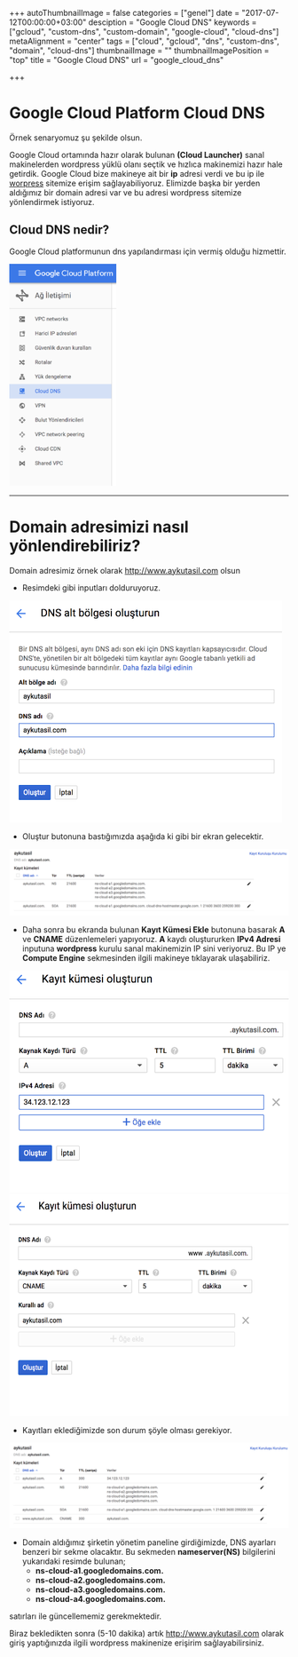 +++
autoThumbnailImage = false
categories = ["genel"]
date = "2017-07-12T00:00:00+03:00"
desciption = "Google Cloud DNS"
keywords = ["gcloud", "custom-dns", "custom-domain", "google-cloud", "cloud-dns"]
metaAlignment = "center"
tags = ["cloud", "gcloud", "dns", "custom-dns", "domain", "cloud-dns"]
thumbnailImage = ""
thumbnailImagePosition = "top"
title = "Google Cloud DNS"
url = "google_cloud_dns"

+++

# Google Cloud Platform Cloud DNS

Örnek senaryomuz şu şekilde olsun.

Google Cloud ortamında hazır olarak bulunan **(Cloud Launcher)** sanal makinelerden wordpress yüklü olanı seçtik ve hızlıca makinemizi hazır hale getirdik. Google Cloud bize makineye ait bir **ip** adresi verdi ve bu ip ile [worpress](https://wordpress.org/) sitemize erişim sağlayabiliyoruz.
Elimizde başka bir yerden aldığımız bir domain adresi var ve bu adresi wordpress sitemize yönlendirmek istiyoruz.

## Cloud DNS nedir?

Google Cloud platformunun dns yapılandırması için vermiş olduğu hizmettir.

<img src="/img/cloud_dns_1.png" height="400px" />

---

# Domain adresimizi nasıl yönlendirebiliriz?

Domain adresimiz örnek olarak http://www.aykutasil.com olsun

- Resimdeki gibi inputları dolduruyoruz.
<img src="/img/cloud_dns_2.png" height="400px" />

- Oluştur butonuna bastığımızda aşağıda ki gibi bir ekran gelecektir.
<img src="/img/cloud_dns_3.png"/>

- Daha sonra bu ekranda bulunan **Kayıt Kümesi Ekle** butonuna basarak **A** ve **CNAME** düzenlemeleri yapıyoruz. **A** kaydı oluştururken **IPv4 Adresi** inputuna **wordpress** kurulu sanal makinemizin IP sini veriyoruz. Bu IP ye **Compute Engine** sekmesinden ilgili makineye tıklayarak ulaşabiliriz.
<img src="/img/cloud_dns_4.png" height="400px"/>
<img src="/img/cloud_dns_5.png" height="400px"/>

- Kayıtları eklediğimizde son durum şöyle olması gerekiyor.
<img src="/img/cloud_dns_6.png"/>

- Domain aldığımız şirketin yönetim paneline girdiğimizde, DNS ayarları benzeri bir sekme olacaktır. Bu sekmeden **nameserver(NS)** bilgilerini yukarıdaki resimde bulunan;
	- **ns-cloud-a1.googledomains.com.**
	- **ns-cloud-a2.googledomains.com.**
	- **ns-cloud-a3.googledomains.com.**
	- **ns-cloud-a4.googledomains.com.**

satırları ile güncellememiz gerekmektedir.


Biraz bekledikten sonra (5-10 dakika) artık http://www.aykutasil.com olarak giriş yaptığınızda ilgili wordpress makinenize erişirim sağlayabilirsiniz.






